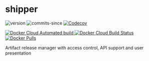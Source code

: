 # shipper
![version](https://img.shields.io/github/v/release/ericswpark/shipper)
![commits-since](https://img.shields.io/github/commits-since/ericswpark/shipper/latest)
[![Codecov](https://img.shields.io/codecov/c/github/ericswpark/shipper)](https://app.codecov.io/gh/ericswpark/shipper)

[
![Docker Cloud Automated build](https://img.shields.io/docker/cloud/automated/ericswpark/shipper)
![Docker Cloud Build Status](https://img.shields.io/docker/cloud/build/ericswpark/shipper)
![Docker Pulls](https://img.shields.io/docker/pulls/ericswpark/shipper)
](https://hub.docker.com/repository/docker/ericswpark/shipper)

Artifact release manager with  access control, API support and user presentation
